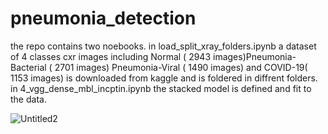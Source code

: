 # pneumonia_detection
the repo contains two noebooks.  in load_split_xray_folders.ipynb a dataset of 4 classes cxr images including Normal ( 2943 images)Pneumonia-Bacterial  (  2701 images) Pneumonia-Viral   ( 1490 images) and COVID-19( 1153 images) is downloaded from kaggle and is foldered in diffrent folders. in 4_vgg_dense_mbl_incptin.ipynb the stacked model is defined and fit to the data.


![Untitled2](https://github.com/nezamtrm/pneumonia_detection/assets/128442592/80c39062-eb45-4922-a91d-4f5bca80702f)
